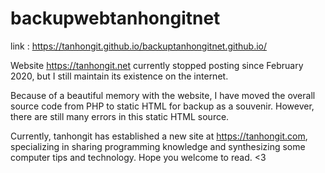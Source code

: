 # backupwebtanhongitnet

link : https://tanhongit.github.io/backuptanhongitnet.github.io/

Website https://tanhongit.net currently stopped posting since February 2020, but I still maintain its existence on the internet.

Because of a beautiful memory with the website, I have moved the overall source code from PHP to static HTML for backup as a souvenir. However, there are still many errors in this static HTML source.

Currently, tanhongit has established a new site at https://tanhongit.com, specializing in sharing programming knowledge and synthesizing some computer tips and technology. Hope you welcome to read. <3
